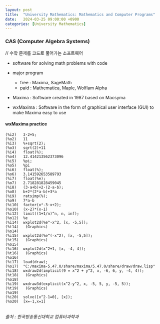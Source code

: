 ```yaml
---
layout: post
title:  "University Mathematics: Mathematics and Computer Programs"
date:   2024-03-25 09:00:00 +0900
categories: [University Mathematics]
---
```


### CAS (Computer Algebra Systems)  
   
// 수학 문제를 코드로 풀어가는 소프트웨어   
- software for solving math problems with code   
- major program   
  - free : Maxima, SageMath   
  - paid : Mathematica, Maple, Wolflam Alpha   
   
- Maxima : Software created in 1987 based on Macsyma   
- wxMaxima : Software in the form of graphical user interface (GUI) to make Maxima easy to use   
   
#### wxMaxima practice   
   
```
(%i2)	3·2+5;
(%o2)	11
(%i3)	%+sqrt(2);
(%o3)	sqrt(2)+11
(%i4)	float(%);
(%o4)	12.414213562373096
(%i5)	%pi;
(%o5)	%pi
(%i6)	float(%);
(%o6)	3.141592653589793
(%i7)	float(%e);
(%o7)	2.718281828459045
(%i8)	(3·a+b)+2·(2·a-b);
(%o8)	b+2*(2*a-b)+3*a
(%i9)	ratsimp(%);
(%o9)	7*a-b
(%i10)	factor(x²-3·x+2);
(%o10)	(x-2)*(x-1)
(%i12)	limit((1+1/n)^n, n, inf);
(%o12)	%e
(%i14)	wxplot2d(%e^-x^2, [x, -5,5]);
(%t14)	 (Graphics) 
(%o14)	
(%i15)	wxplot2d(%e^(-x^2), [x, -5,5]);
(%t15)	 (Graphics) 
(%o15)	
(%i16)	wxplot2d(x^2+1, [x, -4, 4]);
(%t16)	 (Graphics) 
(%o16)	
(%i17)	load(draw);
(%o17)	"C:/maxima-5.47.0/share/maxima/5.47.0/share/draw/draw.lisp"
(%i18)	wxdraw2d(implicit(9 = x^2 + y^2, x, -6, 6, y, -4, 4));
(%t18)	 (Graphics) 
(%o18)	
(%i19)	wxdraw3d(explicit(x^2-y^2, x, -5, 5, y, -5, 5));
(%t19)	 (Graphics) 
(%o19)	
(%i20)	solve([x^2-1=0], [x]);
(%o20)	[x=-1,x=1]
```
   
<br />
<cite>출처 : 한국방송통신대학교 컴퓨터과학과</cite>
